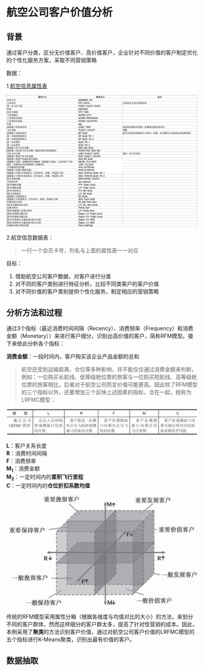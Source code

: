 # 航空公司客户价值分析


## 背景

通过客户分类，区分无价值客户、高价值客户，企业针对不同价值的客户制定优化的个性化服务方案，采取不同营销策略

数据：

1.[航空信息属性表](data/airline_attributes.xls)

![img/06_airline_01_field_names.jpg](img/06_airline_01_field_names.jpg)

2.航空信息数据表：

> 一行一个会员卡号，列名与上面的属性表一一对应

目标：
1. 借助航空公司客户数据，对客户进行分类
2. 对不同的客户类别进行特征分析，比较不同类客户的客户价值
3. 对不同价值的客户类别提供个性化服务，制定相应的营销策略

## 分析方法和过程

通过3个指标（最近消费时间间隔（Recency）、消费频率（Frequency）和消费金额（Monetary））来进行客户细分，识别出高价值的客户，简称RFM模型。接下来依此分析各个指标：

**消费金额**：一段时间内，客户购买该企业产品金额的总和

> 航空还受到运输距离、仓位等多种影响，并不能仅仅通过消费金额来判断，例如：一位购买长航线、低等级舱位票的旅客与一位购买短航线、高等级舱位票的旅客相比，后者对于航空公司而言价值可能更高。因此除了RFM模型的三个指标以外，还要增加三个反映上述因素的指标，合在一起，统称为LRFMC模型：<br/>

![img/06_airline_02_LRFMC.jpg](img/06_airline_02_LRFMC.jpg)

**L**：客户关系长度<br/>
**R**：消费时间间隔<br/>
**F**：消费频率<br/>
**M<sub>1</sub>**：消费金额<br/>
**M<sub>2</sub>**：一定时间内的**累积飞行里程**<br/>
**C**：一定时间内的**仓位折扣系数均值**<br/>

![img/06_airline_03_LRFMC_analysis.jpg](img/06_airline_03_LRFMC_analysis.jpg)

传统的RFM模型采用属性分箱（根据各维度与均值对比的大小）的方法，来划分不同的客户群体，然而这样细分的客户群太多，提高了针对性营销的成本。因此，本例采用了**聚类**的方法识别客户价值，通过对航空公司客户价值的LRFMC模型的五个指标进行K-Means聚类，识别出最有价值的客户。


## 数据抽取







